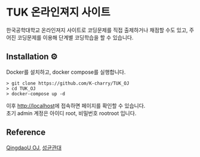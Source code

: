# TUK 온라인져지 사이트
한국공학대학교 온라인져지 사이트로 코딩문제를 직접 출제하거나 채점할 수도 있고,
주어진 코딩문제를 이용해 단계별 코딩학습을 할 수 있습니다.

## Installation ⚙
Docker를 설치하고, docker compose를 실행합니다.

```shell
> git clone https://github.com/K-charry/TUK_OJ
> cd TUK_OJ
> docker-compose up -d
```

이후 [http://localhost](http://localhost)에 접속하면 페이지를 확인할 수 있습니다.  
초기 admin 계정은 아이디 root, 비밀번호 rootroot 입니다.

## Reference
[QingdaoU OJ](https://github.com/QingdaoU/OnlineJudge), [성균관대](https://github.com/skkuding/skku-coding-platform)
